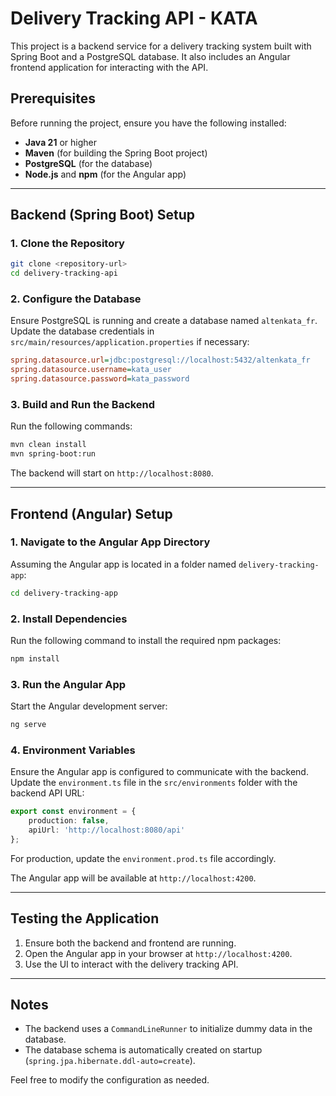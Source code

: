 # Delivery Tracking API - KATA

This project is a backend service for a delivery tracking system built with Spring Boot and a PostgreSQL database. It also includes an Angular frontend application for interacting with the API.

## Prerequisites

Before running the project, ensure you have the following installed:

- **Java 21** or higher
- **Maven** (for building the Spring Boot project)
- **PostgreSQL** (for the database)
- **Node.js** and **npm** (for the Angular app)

---

## Backend (Spring Boot) Setup

### 1. Clone the Repository
```bash
git clone <repository-url>
cd delivery-tracking-api
```

### 2. Configure the Database
Ensure PostgreSQL is running and create a database named `altenkata_fr`. Update the database credentials in `src/main/resources/application.properties` if necessary:
```ini
spring.datasource.url=jdbc:postgresql://localhost:5432/altenkata_fr
spring.datasource.username=kata_user
spring.datasource.password=kata_password
```

### 3. Build and Run the Backend
Run the following commands:
```bash
mvn clean install
mvn spring-boot:run
```

The backend will start on `http://localhost:8080`.

---

## Frontend (Angular) Setup

### 1. Navigate to the Angular App Directory
Assuming the Angular app is located in a folder named `delivery-tracking-app`:
```bash
cd delivery-tracking-app
```

### 2. Install Dependencies
Run the following command to install the required npm packages:
```bash
npm install
```
### 3. Run the Angular App
Start the Angular development server:
```bash
ng serve
```

### 4. Environment Variables
Ensure the Angular app is configured to communicate with the backend. Update the `environment.ts` file in the `src/environments` folder with the backend API URL:
```typescript
export const environment = {
    production: false,
    apiUrl: 'http://localhost:8080/api'
};
```
For production, update the `environment.prod.ts` file accordingly.

The Angular app will be available at `http://localhost:4200`.

---

## Testing the Application

1. Ensure both the backend and frontend are running.
2. Open the Angular app in your browser at `http://localhost:4200`.
3. Use the UI to interact with the delivery tracking API.

---

## Notes

- The backend uses a `CommandLineRunner` to initialize dummy data in the database.
- The database schema is automatically created on startup (`spring.jpa.hibernate.ddl-auto=create`).

Feel free to modify the configuration as needed.
